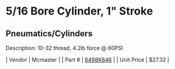 # 5/16 Bore Cylinder, 1" Stroke
## Pneumatics/Cylinders
Description: 	10-32 thread, 4.2lb force @ 60PSI 

| Vendor | Mcmaster | 
| Part # | [6498K846](http://www.mcmaster.com/) | 
| Unit Price | $27.32 | 

